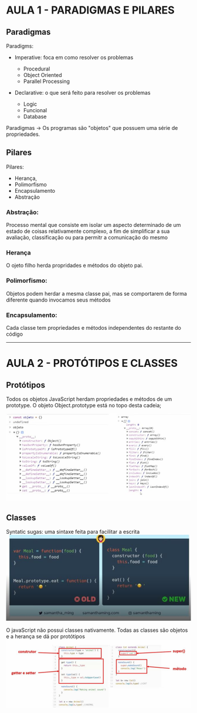 # AULA 1 - PARADIGMAS E PILARES
## Paradigmas
Paradigms:
  - Imperative: foca em como resolver os problemas
    - Procedural
    - Object Oriented
    - Parallel Processing

  - Declarative: o que será feito para resolver os problemas
    - Logic
    - Funcional
    - Database

Paradigmas -> Os programas são "objetos" que possuem uma série de propriedades.


## Pilares
Pilares:
 - Herança,
 - Polimorfismo 
 - Encapsulamento
 - Abstração

### Abstração:
Processo mental que consiste em isolar um aspecto determinado de um estado de coisas relativamente complexo, a fim de simplificar a sua avaliação, classificação ou para permitr a comunicação do mesmo

### Herança
O ojeto filho herda propridades e métodos do objeto pai.

### Polimorfismo:
Objetos podem herdar a mesma classe pai, mas se comportarem de forma diferente quando invocamos seus métodos

### Encapsulamento:
Cada classe tem propriedades e métodos independentes do restante do código

---

# AULA 2 - PROTÓTIPOS E CLASSES
## Protótipos
Todos os objetos JavaScript herdam propriedades e métodos de um prototype. O objeto Object.prototype está no topo desta cadeia;

![](./images//class02-prototype.JPG)


## Classes
Syntatic sugas: uma sintaxe feita para facilitar a escrita
![](./images/class02-classes.JPG)

O javaScript não possui classes nativamente. Todas as classes são objetos e a herança se dá por protótipos
![](./images//class02-classes1.JPG)
